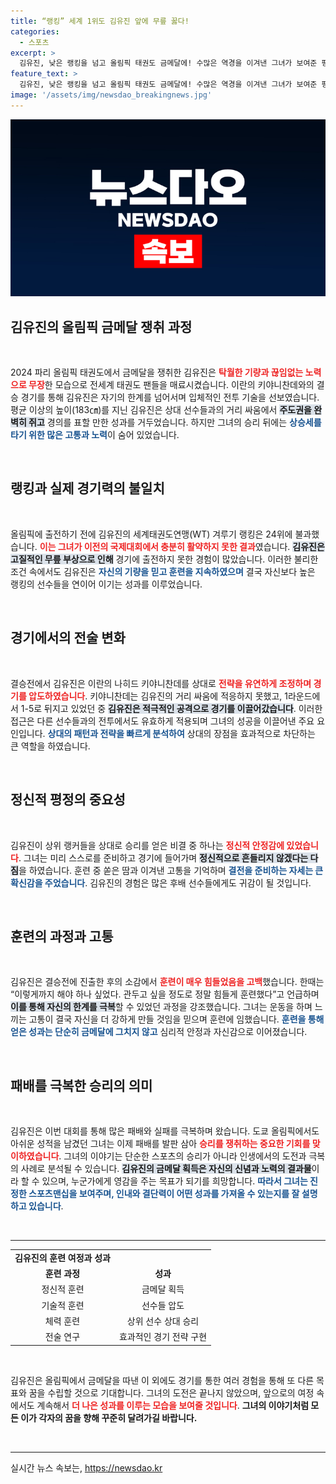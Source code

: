 ```yaml
---
title: “랭킹” 세계 1위도 김유진 앞에 무릎 꿇다!
categories:
  - 스포츠
excerpt: >
  김유진, 낮은 랭킹을 넘고 올림픽 태권도 금메달에! 수많은 역경을 이겨낸 그녀가 보여준 평정심의 비결은?
feature_text: >
  김유진, 낮은 랭킹을 넘고 올림픽 태권도 금메달에! 수많은 역경을 이겨낸 그녀가 보여준 평정심의 비결은?
image: '/assets/img/newsdao_breakingnews.jpg'
---
```


<p><img src="/assets/img/newsdao_breakingnews.jpg" alt="ranknews 속보" /></p>

<h2 data-ke-size="size26">김유진의 올림픽 금메달 쟁취 과정</h2>

<p data-ke-size="size16">&nbsp;</p> 

<p data-ke-size="size16">2024 파리 올림픽 태권도에서 금메달을 쟁취한 김유진은 <b><span style="color: #ee2323;">탁월한 기량과 끊임없는 노력으로 무장</span></b>한 모습으로 전세계 태권도 팬들을 매료시켰습니다. 이란의 키야니찬데와의 결승 경기를 통해 김유진은 자기의 한계를 넘어서며 입체적인 전투 기술을 선보였습니다. 평균 이상의 높이(183㎝)를 지닌 김유진은 상대 선수들과의 거리 싸움에서 <b><span style="background-color: #21538527;">주도권을 완벽히 쥐고</span></b> 경의를 표할 만한 성과를 거두었습니다. 하지만 그녀의 승리 뒤에는 <b><span style="color: #1a5490;">상승세를 타기 위한 많은 고통과 노력</span></b>이 숨어 있었습니다.</p>

<p data-ke-size="size16">&nbsp;</p> 

<h2 data-ke-size="size26">랭킹과 실제 경기력의 불일치</h2>

<p data-ke-size="size16">&nbsp;</p> 

<p data-ke-size="size16">올림픽에 출전하기 전에 김유진의 세계태권도연맹(WT) 겨루기 랭킹은 24위에 불과했습니다. <b><span style="color: #ee2323;">이는 그녀가 이전의 국제대회에서 충분히 활약하지 못한 결과</span></b>였습니다. <b><span style="background-color: #21538527;">김유진은 고질적인 무릎 부상으로 인해</span></b> 경기에 출전하지 못한 경험이 많았습니다. 이러한 불리한 조건 속에서도 김유진은 <b><span style="color: #1a5490;">자신의 기량을 믿고 훈련을 지속하였으며</span></b> 결국 자신보다 높은 랭킹의 선수들을 연이어 이기는 성과를 이루었습니다.</p>

<p data-ke-size="size16">&nbsp;</p> 

<h2 data-ke-size="size26">경기에서의 전술 변화</h2>

<p data-ke-size="size16">&nbsp;</p> 

<p data-ke-size="size16">결승전에서 김유진은 이란의 나히드 키야니찬데를 상대로 <b><span style="color: #ee2323;">전략을 유연하게 조정하며 경기를 압도하였습니다</span></b>. 키야니찬데는 김유진의 거리 싸움에 적응하지 못했고, 1라운드에서 1-5로 뒤지고 있었던 중 <b><span style="background-color: #21538527;">김유진은 적극적인 공격으로 경기를 이끌어갔습니다</span></b>. 이러한 접근은 다른 선수들과의 전투에서도 유효하게 적용되며 그녀의 성공을 이끌어낸 주요 요인입니다. <b><span style="color: #1a5490;">상대의 패턴과 전략을 빠르게 분석하여</span></b> 상대의 장점을 효과적으로 차단하는 큰 역할을 하였습니다.</p>

<p data-ke-size="size16">&nbsp;</p> 

<h2 data-ke-size="size26">정신적 평정의 중요성</h2>

<p data-ke-size="size16">&nbsp;</p> 

<p data-ke-size="size16">김유진이 상위 랭커들을 상대로 승리를 얻은 비결 중 하나는 <b><span style="color: #ee2323;">정신적 안정감에 있었습니다</span></b>. 그녀는 미리 스스로를 준비하고 경기에 들어가며 <b><span style="background-color: #21538527;">정신적으로 흔들리지 않겠다는 다짐</span></b>을 하였습니다. 훈련 중 쏟은 땀과 이겨낸 고통을 기억하며 <b><span style="color: #1a5490;">결전을 준비하는 자세는 큰 확신감을 주었습니다</span></b>. 김유진의 경험은 많은 후배 선수들에게도 귀감이 될 것입니다.</p>

<p data-ke-size="size16">&nbsp;</p> 

<h2 data-ke-size="size26">훈련의 과정과 고통</h2>

<p data-ke-size="size16">&nbsp;</p> 

<p data-ke-size="size16">김유진은 결승전에 진출한 후의 소감에서 <b><span style="color: #ee2323;">훈련이 매우 힘들었음을 고백</span></b>했습니다. 한때는 “이렇게까지 해야 하나 싶었다. 관두고 싶을 정도로 정말 힘들게 훈련했다”고 언급하며 <b><span style="background-color: #21538527;">이를 통해 자신의 한계를 극복</span></b>할 수 있었던 과정을 강조했습니다. 그녀는 운동을 하며 느끼는 고통이 결국 자신을 더 강하게 만들 것임을 믿으며 훈련에 임했습니다. <b><span style="color: #1a5490;">훈련을 통해 얻은 성과는 단순히 금메달에 그치지 않고</span></b> 심리적 안정과 자신감으로 이어졌습니다.</p>

<p data-ke-size="size16">&nbsp;</p> 

<h2 data-ke-size="size26">패배를 극복한 승리의 의미</h2>

<p data-ke-size="size16">&nbsp;</p> 

<p data-ke-size="size16">김유진은 이번 대회를 통해 많은 패배와 실패를 극복하며 왔습니다. 도쿄 올림픽에서도 아쉬운 성적을 남겼던 그녀는 이제 패배를 발판 삼아 <b><span style="color: #ee2323;">승리를 쟁취하는 중요한 기회를 맞이하였습니다</span></b>. 그녀의 이야기는 단순한 스포츠의 승리가 아니라 인생에서의 도전과 극복의 사례로 분석될 수 있습니다. <b><span style="background-color: #21538527;">김유진의 금메달 획득은 자신의 신념과 노력의 결과물</span></b>이라 할 수 있으며, 누군가에게 영감을 주는 목표가 되기를 희망합니다. <b><span style="color: #1a5490;">따라서 그녀는 진정한 스포츠맨십을 보여주며, 인내와 결단력이 어떤 성과를 가져올 수 있는지를 잘 설명하고 있습니다</span></b>.</p>

<p data-ke-size="size16">&nbsp;</p>

<hr>

<table style="width: 100%;">
 <tr>
   <td style="text-align: center; height: 17px;"><b>김유진의 훈련 여정과 성과</b></td>
 </tr>
 <tr>
   <td style="text-align: center; height: 17px;"><b>훈련 과정</b></td>
   <td style="text-align: center; height: 17px;"><b>성과</b></td>
 </tr>
 <tr>
   <td style="text-align: center; height: 17px;">정신적 훈련</td>
   <td style="text-align: center; height: 17px;">금메달 획득</td>
 </tr>
 <tr>
   <td style="text-align: center; height: 17px;">기술적 훈련</td>
   <td style="text-align: center; height: 17px;">선수들 압도</td>
 </tr>
 <tr>
   <td style="text-align: center; height: 17px;">체력 훈련</td>
   <td style="text-align: center; height: 17px;">상위 선수 상대 승리</td>
 </tr>
 <tr>
   <td style="text-align: center; height: 17px;">전술 연구</td>
   <td style="text-align: center; height: 17px;">효과적인 경기 전략 구현</td>
 </tr>
</table>

<p data-ke-size="size16">&nbsp;</p>

<p data-ke-size="size16">김유진은 올림픽에서 금메달을 따낸 이 외에도 경기를 통한 여러 경험을 통해 또 다른 목표와 꿈을 수립할 것으로 기대합니다. 그녀의 도전은 끝나지 않았으며, 앞으로의 여정 속에서도 계속해서 <b><span style="color: #ee2323;">더 나은 성과를 이루는 모습을 보여줄 것입니다</span></b>. <b>그녀의 이야기처럼 모든 이가 각자의 꿈을 향해 꾸준히 달려가길 바랍니다.</b></p>

<p data-ke-size="size16">&nbsp;</p> 

<hr>
실시간 뉴스 속보는, <a href="https://newsdao.kr" rel="dofollow">https://newsdao.kr</a>


